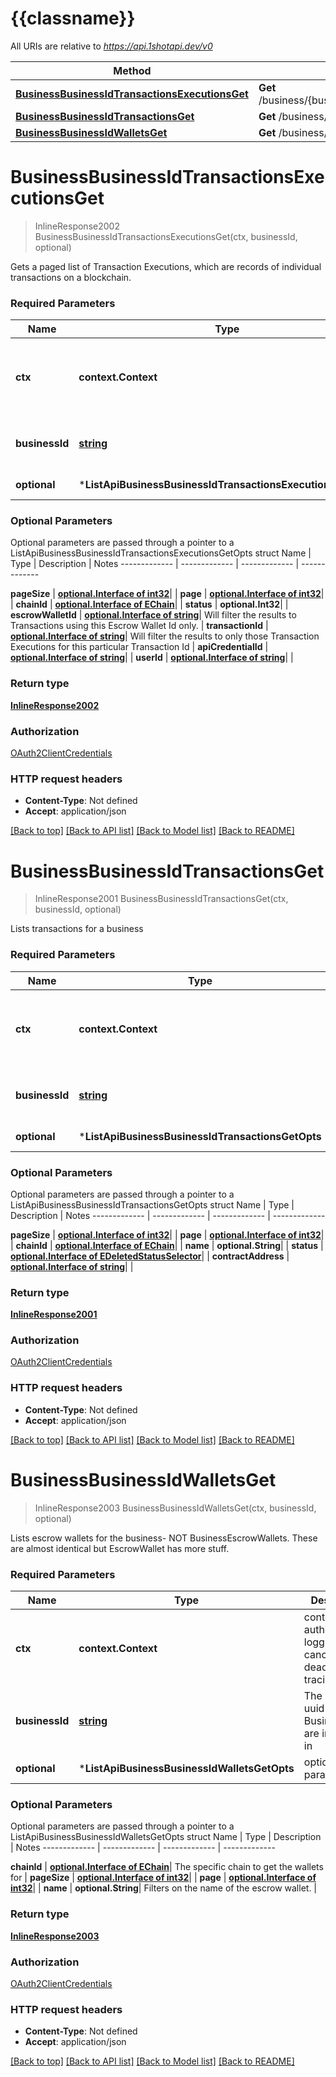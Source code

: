 # {{classname}}

All URIs are relative to *https://api.1shotapi.dev/v0*

Method | HTTP request | Description
------------- | ------------- | -------------
[**BusinessBusinessIdTransactionsExecutionsGet**](ListApi.md#BusinessBusinessIdTransactionsExecutionsGet) | **Get** /business/{businessId}/transactions/executions | 
[**BusinessBusinessIdTransactionsGet**](ListApi.md#BusinessBusinessIdTransactionsGet) | **Get** /business/{businessId}/transactions | 
[**BusinessBusinessIdWalletsGet**](ListApi.md#BusinessBusinessIdWalletsGet) | **Get** /business/{businessId}/wallets | 

# **BusinessBusinessIdTransactionsExecutionsGet**
> InlineResponse2002 BusinessBusinessIdTransactionsExecutionsGet(ctx, businessId, optional)


Gets a paged list of Transaction Executions, which are records of individual transactions on a blockchain.

### Required Parameters

Name | Type | Description  | Notes
------------- | ------------- | ------------- | -------------
 **ctx** | **context.Context** | context for authentication, logging, cancellation, deadlines, tracing, etc.
  **businessId** | [**string**](.md)| The business that you want Transactions from | 
 **optional** | ***ListApiBusinessBusinessIdTransactionsExecutionsGetOpts** | optional parameters | nil if no parameters

### Optional Parameters
Optional parameters are passed through a pointer to a ListApiBusinessBusinessIdTransactionsExecutionsGetOpts struct
Name | Type | Description  | Notes
------------- | ------------- | ------------- | -------------

 **pageSize** | [**optional.Interface of int32**](.md)|  | 
 **page** | [**optional.Interface of int32**](.md)|  | 
 **chainId** | [**optional.Interface of EChain**](.md)|  | 
 **status** | **optional.Int32**|  | 
 **escrowWalletId** | [**optional.Interface of string**](.md)| Will filter the results to Transactions using this Escrow Wallet Id only. | 
 **transactionId** | [**optional.Interface of string**](.md)| Will filter the results to only those Transaction Executions for this particular Transaction Id | 
 **apiCredentialId** | [**optional.Interface of string**](.md)|  | 
 **userId** | [**optional.Interface of string**](.md)|  | 

### Return type

[**InlineResponse2002**](inline_response_200_2.md)

### Authorization

[OAuth2ClientCredentials](../README.md#OAuth2ClientCredentials)

### HTTP request headers

 - **Content-Type**: Not defined
 - **Accept**: application/json

[[Back to top]](#) [[Back to API list]](../README.md#documentation-for-api-endpoints) [[Back to Model list]](../README.md#documentation-for-models) [[Back to README]](../README.md)

# **BusinessBusinessIdTransactionsGet**
> InlineResponse2001 BusinessBusinessIdTransactionsGet(ctx, businessId, optional)


Lists transactions for a business

### Required Parameters

Name | Type | Description  | Notes
------------- | ------------- | ------------- | -------------
 **ctx** | **context.Context** | context for authentication, logging, cancellation, deadlines, tracing, etc.
  **businessId** | [**string**](.md)| The business that you want transactions from | 
 **optional** | ***ListApiBusinessBusinessIdTransactionsGetOpts** | optional parameters | nil if no parameters

### Optional Parameters
Optional parameters are passed through a pointer to a ListApiBusinessBusinessIdTransactionsGetOpts struct
Name | Type | Description  | Notes
------------- | ------------- | ------------- | -------------

 **pageSize** | [**optional.Interface of int32**](.md)|  | 
 **page** | [**optional.Interface of int32**](.md)|  | 
 **chainId** | [**optional.Interface of EChain**](.md)|  | 
 **name** | **optional.String**|  | 
 **status** | [**optional.Interface of EDeletedStatusSelector**](.md)|  | 
 **contractAddress** | [**optional.Interface of string**](.md)|  | 

### Return type

[**InlineResponse2001**](inline_response_200_1.md)

### Authorization

[OAuth2ClientCredentials](../README.md#OAuth2ClientCredentials)

### HTTP request headers

 - **Content-Type**: Not defined
 - **Accept**: application/json

[[Back to top]](#) [[Back to API list]](../README.md#documentation-for-api-endpoints) [[Back to Model list]](../README.md#documentation-for-models) [[Back to README]](../README.md)

# **BusinessBusinessIdWalletsGet**
> InlineResponse2003 BusinessBusinessIdWalletsGet(ctx, businessId, optional)


Lists escrow wallets for the business- NOT BusinessEscrowWallets. These are almost identical but EscrowWallet has more stuff.

### Required Parameters

Name | Type | Description  | Notes
------------- | ------------- | ------------- | -------------
 **ctx** | **context.Context** | context for authentication, logging, cancellation, deadlines, tracing, etc.
  **businessId** | [**string**](.md)| The internal uuid of the Business you are interested in | 
 **optional** | ***ListApiBusinessBusinessIdWalletsGetOpts** | optional parameters | nil if no parameters

### Optional Parameters
Optional parameters are passed through a pointer to a ListApiBusinessBusinessIdWalletsGetOpts struct
Name | Type | Description  | Notes
------------- | ------------- | ------------- | -------------

 **chainId** | [**optional.Interface of EChain**](.md)| The specific chain to get the wallets for | 
 **pageSize** | [**optional.Interface of int32**](.md)|  | 
 **page** | [**optional.Interface of int32**](.md)|  | 
 **name** | **optional.String**| Filters on the name of the escrow wallet. | 

### Return type

[**InlineResponse2003**](inline_response_200_3.md)

### Authorization

[OAuth2ClientCredentials](../README.md#OAuth2ClientCredentials)

### HTTP request headers

 - **Content-Type**: Not defined
 - **Accept**: application/json

[[Back to top]](#) [[Back to API list]](../README.md#documentation-for-api-endpoints) [[Back to Model list]](../README.md#documentation-for-models) [[Back to README]](../README.md)

